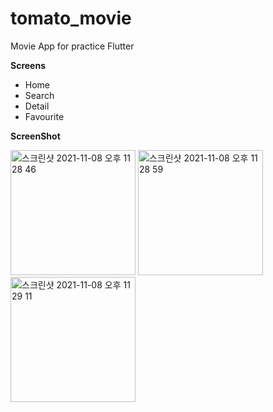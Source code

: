 # tomato_movie

Movie App for practice Flutter

**Screens**

- Home
- Search
- Detail
- Favourite

**ScreenShot**

<img width="200" alt="스크린샷 2021-11-08 오후 11 28 46" src="https://user-images.githubusercontent.com/30601503/140760062-e5fc6198-f25d-4d5a-ae4c-c3735f38729c.png">
<img width="200" alt="스크린샷 2021-11-08 오후 11 28 59" src="https://user-images.githubusercontent.com/30601503/140760081-59924fa0-ca8d-48dd-8cd0-15af9e41f903.png">
<img width="200" alt="스크린샷 2021-11-08 오후 11 29 11" src="https://user-images.githubusercontent.com/30601503/140760088-4ac2fe10-4440-48c1-99f3-e0caa8ca5721.png">
